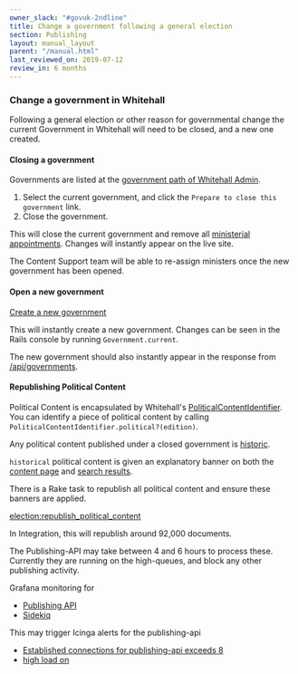 ```yaml
---
owner_slack: "#govuk-2ndline"
title: Change a government following a general election
section: Publishing
layout: manual_layout
parent: "/manual.html"
last_reviewed_on: 2019-07-12
review_in: 6 months
---
```


### Change a government in Whitehall

Following a general election or other reason for governmental change the current Government in Whitehall will need to be closed, and a new one created.

#### Closing a government

Governments are listed at the [government path of Whitehall Admin](https://whitehall-admin.integration.publishing.service.gov.uk/government/admin/governments).

1. Select the current government, and click the `Prepare to close this government` link.
2. Close the government.

This will close the current government and remove all [ministerial appointments](https://www.integration.publishing.service.gov.uk/government/ministers). Changes will instantly appear on the live site.

The Content Support team will be able to re-assign ministers once the new government has been opened.

#### Open a new government

[Create a new government](https://whitehall-admin.integration.publishing.service.gov.uk/government/admin/governments/new)

This will instantly create a new government. Changes can be seen in the Rails console by running `Government.current`.

The new government should also instantly appear in the response from [/api/governments](https://www.integration.publishing.service.gov.uk/api/governments).

#### Republishing Political Content

Political Content is encapsulated by Whitehall's [PoliticalContentIdentifier](https://github.com/alphagov/whitehall/blob/master/lib/political_content_identifier.rb). You can identify a piece of political content by calling `PoliticalContentIdentifier.political?(edition)`.

Any political content published under a closed government is [historic](https://github.com/alphagov/whitehall/blob/e518218355d158bfff036a02e312dda714da0aa6/app/models/edition.rb#L647).

`historical` political content is given an explanatory banner on both the [content page](https://www.gov.uk/government/speeches/the-issuing-withdrawal-or-refusal-of-passports) and [search results](https://www.gov.uk/search/all?keywords=The+issuing%2C+withdrawal+or+refusal+of+passports&order=relevance).

There is a Rake task to republish all political content and ensure these banners are applied.

[election:republish_political_content](https://deploy.integration.publishing.service.gov.uk/job/run-rake-task/parambuild/?delay=0sec&TARGET_APPLICATION=whitehall&MACHINE_CLASS=whitehall_backend&RAKE_TASK=election:republish_political_content)

In Integration, this will republish around 92,000 documents.

The Publishing-API may take between 4 and 6 hours to process these. Currently they are running on the high-queues, and block any other publishing activity.

Grafana monitoring for
* [Publishing API](https://grafana.integration.publishing.service.gov.uk/dashboard/file/publishing-api.json?refresh=5s&orgId=1&from=now-6h&to=now)
* [Sidekiq](https://grafana.integration.publishing.service.gov.uk/dashboard/file/sidekiq.json?refresh=1m&orgId=1&from=now-6h&to=now&var-Application=whitehall&var-Queues=All)

This may trigger Icinga alerts for the publishing-api
* [Established connections for publishing-api exceeds 8](https://graphite.integration.govuk.digital/render/?width=1000&height=600&colorList=red,orange,blue,green,purple,brown&target=alias%28dashed%28constantLine%2810%29%29,%22critical%22%29&target=alias%28dashed%28constantLine%288%29%29,%22warning%22%29&target=publishing_api-ip-10-1-4-39_eu-west-1_compute_internal.tcpconns-3093-local.tcp_connections-ESTABLISHED)
* [high load on](https://grafana.integration.govuk.digital/dashboard/file/machine.json?refresh=1m&orgId=1&var-hostname=publishing_api-ip-10-1-4-39_eu-west-1_compute_internal)
